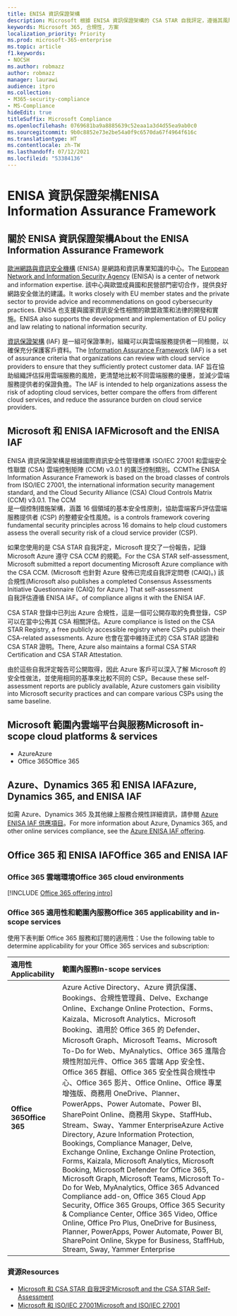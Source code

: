 ```yaml
---
title: ENISA 資訊保證架構
description: Microsoft 根據 ENISA 資訊保證架構的 CSA STAR 自我評定，遵循其風險評估工具。
keywords: Microsoft 365, 合規性, 方案
localization_priority: Priority
ms.prod: microsoft-365-enterprise
ms.topic: article
f1.keywords:
- NOCSH
ms.author: robmazz
author: robmazz
manager: laurawi
audience: itpro
ms.collection:
- M365-security-compliance
- MS-Compliance
hideEdit: true
titleSuffix: Microsoft Compliance
ms.openlocfilehash: 0769681ba9a8885639c52eaa1a3d4d55ea9ab0c0
ms.sourcegitcommit: 9b0c8852e73e2be54a0f9c6570da67f4964f616c
ms.translationtype: HT
ms.contentlocale: zh-TW
ms.lasthandoff: 07/12/2021
ms.locfileid: "53384136"
---
```

# <a name="enisa-information-assurance-framework"></a><span data-ttu-id="161d9-104">ENISA 資訊保證架構</span><span class="sxs-lookup"><span data-stu-id="161d9-104">ENISA Information Assurance Framework</span></span>

## <a name="about-the-enisa-information-assurance-framework"></a><span data-ttu-id="161d9-105">關於 ENISA 資訊保證架構</span><span class="sxs-lookup"><span data-stu-id="161d9-105">About the ENISA Information Assurance Framework</span></span>

<span data-ttu-id="161d9-106">[歐洲網路與資訊安全機構](https://www.enisa.europa.eu/) (ENISA) 是網路和資訊專業知識的中心。</span><span class="sxs-lookup"><span data-stu-id="161d9-106">The [European Network and Information Security Agency](https://www.enisa.europa.eu/) (ENISA) is a center of network and information expertise.</span></span> <span data-ttu-id="161d9-107">該中心與歐盟成員國和民營部門密切合作，提供良好網路安全做法的建議。</span><span class="sxs-lookup"><span data-stu-id="161d9-107">It works closely with EU member states and the private sector to provide advice and recommendations on good cybersecurity practices.</span></span> <span data-ttu-id="161d9-108">ENISA 也支援與國家資訊安全性相關的歐盟政策和法律的開發和實施。</span><span class="sxs-lookup"><span data-stu-id="161d9-108">ENISA also supports the development and implementation of EU policy and law relating to national information security.</span></span>

<span data-ttu-id="161d9-109">[資訊保證架構](https://www.enisa.europa.eu/publications/cloud-computing-information-assurance-framework) (IAF) 是一組可保證準則，組織可以與雲端服務提供者一同檢閱，以確保充分保護客戶資料。</span><span class="sxs-lookup"><span data-stu-id="161d9-109">The [Information Assurance Framework](https://www.enisa.europa.eu/publications/cloud-computing-information-assurance-framework) (IAF) is a set of assurance criteria that organizations can review with cloud service providers to ensure that they sufficiently protect customer data.</span></span> <span data-ttu-id="161d9-110">IAF 旨在協助組織評估採用雲端服務的風險，更清楚地比較不同雲端服務的優惠，並減少雲端服務提供者的保證負擔。</span><span class="sxs-lookup"><span data-stu-id="161d9-110">The IAF is intended to help organizations assess the risk of adopting cloud services, better compare the offers from different cloud services, and reduce the assurance burden on cloud service providers.</span></span>

## <a name="microsoft-and-the-enisa-iaf"></a><span data-ttu-id="161d9-111">Microsoft 和 ENISA IAF</span><span class="sxs-lookup"><span data-stu-id="161d9-111">Microsoft and the ENISA IAF</span></span>

<span data-ttu-id="161d9-p103">ENISA 資訊保證架構是根據國際資訊安全性管理標準 ISO/IEC 27001 和雲端安全性聯盟 (CSA) 雲端控制矩陣 (CCM) v3.0.1 的廣泛控制類別。CCM</span><span class="sxs-lookup"><span data-stu-id="161d9-p103">The ENISA Information Assurance Framework is based on the broad classes of controls from ISO/IEC 27001, the international information security management standard, and the Cloud Security Alliance (CSA) Cloud Controls Matrix (CCM) v3.0.1. The CCM</span></span>  
<span data-ttu-id="161d9-114">是一個控制措施架構，涵蓋 16 個領域的基本安全性原則，協助雲端客戶評估雲端服務提供者 (CSP) 的整體安全性風險。</span><span class="sxs-lookup"><span data-stu-id="161d9-114">is a controls framework covering fundamental security principles across 16 domains to help cloud customers assess the overall security risk of a cloud service provider (CSP).</span></span>

<span data-ttu-id="161d9-115">如果您使用的是 CSA STAR 自我評定，Microsoft 提交了一份報告，記錄 Microsoft Azure 遵守 CSA CCM 的規範。</span><span class="sxs-lookup"><span data-stu-id="161d9-115">For the CSA STAR self-assessment, Microsoft submitted a report documenting Microsoft Azure compliance with the CSA CCM.</span></span> <span data-ttu-id="161d9-116">(Microsoft 也針對 Azure 發佈已完成自我評定問卷 (CAIQ)。) 該合規性</span><span class="sxs-lookup"><span data-stu-id="161d9-116">(Microsoft also publishes a completed Consensus Assessments Initiative Questionnaire (CAIQ) for Azure.) That self-assessment</span></span>  
<span data-ttu-id="161d9-117">自我評估遵循 ENISA IAF。</span><span class="sxs-lookup"><span data-stu-id="161d9-117">of compliance aligns it with the ENISA IAF.</span></span>

<span data-ttu-id="161d9-118">CSA STAR 登錄中已列出 Azure 合規性，這是一個可公開存取的免費登錄，CSP 可以在當中公佈其 CSA 相關評估。</span><span class="sxs-lookup"><span data-stu-id="161d9-118">Azure compliance is listed on the CSA STAR Registry, a free publicly accessible registry where CSPs publish their CSA-related assessments.</span></span> <span data-ttu-id="161d9-119">Azure 也會在當中維持正式的 CSA STAR 認證和 CSA STAR 證明。</span><span class="sxs-lookup"><span data-stu-id="161d9-119">There, Azure also maintains a formal CSA STAR Certification and CSA STAR Attestation.</span></span>

<span data-ttu-id="161d9-120">由於這些自我評定報告可公開取得，因此 Azure 客戶可以深入了解 Microsoft 的安全性做法，並使用相同的基準來比較不同的 CSP。</span><span class="sxs-lookup"><span data-stu-id="161d9-120">Because these self-assessment reports are publicly available, Azure customers gain visibility into Microsoft security practices and can compare various CSPs using the same baseline.</span></span>

## <a name="microsoft-in-scope-cloud-platforms--services"></a><span data-ttu-id="161d9-121">Microsoft 範圍內雲端平台與服務</span><span class="sxs-lookup"><span data-stu-id="161d9-121">Microsoft in-scope cloud platforms & services</span></span>

- <span data-ttu-id="161d9-122">Azure</span><span class="sxs-lookup"><span data-stu-id="161d9-122">Azure</span></span>
- <span data-ttu-id="161d9-123">Office 365</span><span class="sxs-lookup"><span data-stu-id="161d9-123">Office 365</span></span>

## <a name="azure-dynamics-365-and-enisa-iaf"></a><span data-ttu-id="161d9-124">Azure、Dynamics 365 和 ENISA IAF</span><span class="sxs-lookup"><span data-stu-id="161d9-124">Azure, Dynamics 365, and ENISA IAF</span></span>

<span data-ttu-id="161d9-125">如需 Azure、Dynamics 365 及其他線上服務合規性詳細資訊，請參閱 [Azure ENISA IAF 供應項目](/azure/compliance/offerings/offering-eu-enisa-iaf)。</span><span class="sxs-lookup"><span data-stu-id="161d9-125">For more information about Azure, Dynamics 365, and other online services compliance, see the [Azure ENISA IAF offering](/azure/compliance/offerings/offering-eu-enisa-iaf).</span></span>

## <a name="office-365-and-enisa-iaf"></a><span data-ttu-id="161d9-126">Office 365 和 ENISA IAF</span><span class="sxs-lookup"><span data-stu-id="161d9-126">Office 365 and ENISA IAF</span></span>

### <a name="office-365-cloud-environments"></a><span data-ttu-id="161d9-127">Office 365 雲端環境</span><span class="sxs-lookup"><span data-stu-id="161d9-127">Office 365 cloud environments</span></span>

[!INCLUDE [Office 365 offering intro](../includes/o365-offering-introduction.md)]

### <a name="office-365-applicability-and-in-scope-services"></a><span data-ttu-id="161d9-128">Office 365 適用性和範圍內服務</span><span class="sxs-lookup"><span data-stu-id="161d9-128">Office 365 applicability and in-scope services</span></span>

<span data-ttu-id="161d9-129">使用下表判斷 Office 365 服務和訂閱的適用性：</span><span class="sxs-lookup"><span data-stu-id="161d9-129">Use the following table to determine applicability for your Office 365 services and subscription:</span></span>

| <span data-ttu-id="161d9-130">**適用性**</span><span class="sxs-lookup"><span data-stu-id="161d9-130">**Applicability**</span></span> | <span data-ttu-id="161d9-131">**範圍內服務**</span><span class="sxs-lookup"><span data-stu-id="161d9-131">**In-scope services**</span></span> |
|:------------------|:----------------------|
| <span data-ttu-id="161d9-132">**Office 365**</span><span class="sxs-lookup"><span data-stu-id="161d9-132">**Office 365**</span></span> | <span data-ttu-id="161d9-133">Azure Active Directory、Azure 資訊保護、Bookings、合規性管理員、Delve、Exchange Online、Exchange Online Protection、Forms、Kaizala、Microsoft Analytics、Microsoft Booking、適用於 Office 365 的 Defender、Microsoft Graph、Microsoft Teams、Microsoft To-Do for Web、MyAnalytics、Office 365 進階合規性附加元件、Office 365 雲端 App 安全性、Office 365 群組、Office 365 安全性與合規性中心、Office 365 影片、Office Online、Office 專業增強版、商務用 OneDrive、Planner、PowerApps、Power Automate、Power BI、SharePoint Online、商務用 Skype、StaffHub、Stream、Sway、Yammer Enterprise</span><span class="sxs-lookup"><span data-stu-id="161d9-133">Azure Active Directory, Azure Information Protection, Bookings, Compliance Manager, Delve, Exchange Online, Exchange Online Protection, Forms, Kaizala, Microsoft Analytics, Microsoft Booking, Microsoft Defender for Office 365, Microsoft Graph, Microsoft Teams, Microsoft To-Do for Web, MyAnalytics, Office 365 Advanced Compliance add-on, Office 365 Cloud App Security, Office 365 Groups, Office 365 Security & Compliance Center, Office 365 Video, Office Online, Office Pro Plus, OneDrive for Business, Planner, PowerApps, Power Automate, Power BI, SharePoint Online, Skype for Business, StaffHub, Stream, Sway, Yammer Enterprise</span></span> |

### <a name="resources"></a><span data-ttu-id="161d9-134">資源</span><span class="sxs-lookup"><span data-stu-id="161d9-134">Resources</span></span>

- [<span data-ttu-id="161d9-135">Microsoft 和 CSA STAR 自我評定</span><span class="sxs-lookup"><span data-stu-id="161d9-135">Microsoft and the CSA STAR Self-Assessment</span></span>](offering-csa-star-self-assessment.md)
- [<span data-ttu-id="161d9-136">Microsoft 和 ISO/IEC 27001</span><span class="sxs-lookup"><span data-stu-id="161d9-136">Microsoft and ISO/IEC 27001</span></span>](offering-ISO-27001.md)
